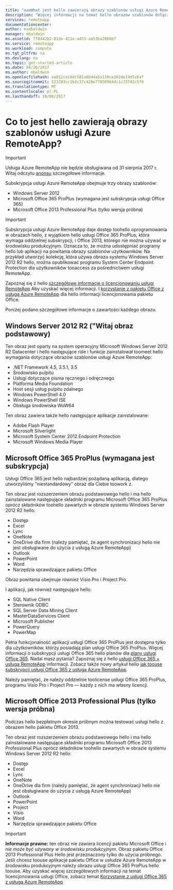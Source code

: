 ```yaml
---
title: "aaaWhat jest hello zawierają obrazy szablonów usługi Azure RemoteApp? | Microsoft Docs"
description: "Więcej informacji na temat hello obrazów szablonów dołączonych do usługi Azure RemoteApp."
services: remoteapp
documentationcenter: 
author: msmbaldwin
manager: mbaldwin
ms.assetid: 7f8442b2-81da-421e-a453-aa53ba2066b7
ms.service: remoteapp
ms.workload: compute
ms.tgt_pltfrm: na
ms.devlang: na
ms.topic: get-started-article
ms.date: 04/26/2017
ms.author: mbaldwin
ms.openlocfilehash: ea012cec8dc581a8bd4a5a138ce302de19d5c6af
ms.sourcegitcommit: 523283cc1b3c37c428e77850964dc1c33742c5f0
ms.translationtype: MT
ms.contentlocale: pl-PL
ms.lasthandoff: 10/06/2017
---
```

# <a name="what-is-in-hello-azure-remoteapp-template-images"></a>Co to jest hello zawierają obrazy szablonów usługi Azure RemoteApp?
> [!IMPORTANT]
> Usługa Azure RemoteApp nie będzie obsługiwana od 31 sierpnia 2017 r. Witaj odczytu [anonsu](https://go.microsoft.com/fwlink/?linkid=821148) szczegółowe informacje.
> 
> 

Subskrypcja usługi Azure RemoteApp obejmuje trzy obrazy szablonów:

* Windows Server 2012
* Microsoft Office 365 ProPlus (wymagana jest subskrypcja usługi Office 365)
* Microsoft Office 2013 Professional Plus (tylko wersja próbna)

> [!IMPORTANT]
> Subskrypcja usługi Azure RemoteApp daje dostęp toohello oprogramowania w obrazach hello, z wyjątkiem hello usługi Office 365 ProPlus, która wymaga oddzielnej subskrypcji, i Office 2013, którego nie można używać w środowisku produkcyjnym. Oznacza to, że można udostępniać programy hello lub aplikacji na powitania obrazy szablonów użytkowników. Na przykład utworzyć kolekcję, która używa obrazu systemu Windows Server 2012 R2 hello, można opublikować programu System Center Endpoint Protection dla użytkowników tooaccess za pośrednictwem usługi RemoteApp.
> 
> Zapoznaj się z hello [szczegółowe informacje o licencjonowaniu usługi RemoteApp](remoteapp-licensing.md) Aby uzyskać więcej informacji. I [korzystanie z pakietu Office z usługą Azure RemoteApp](remoteapp-o365.md) dla hello informacji licencjonowania pakietu Office.
> 
> 

Poniżej podano szczegółowe informacje o zawartości każdego obrazu.

## <a name="windows-server-2012-r2--hello-vanilla-image"></a>Windows Server 2012 R2 ("Witaj obraz podstawowy)
Ten obraz jest oparty na system operacyjny Microsoft Windows Server 2012 R2 Datacenter i hello następujące role i funkcje zainstalował toomeet hello wymagania dotyczące obrazów szablonów usługi Azure RemoteApp:

* .NET Framework 4.5, 3.5.1, 3.5
* Środowisko pulpitu
* Usługi dotyczące pisma ręcznego i odręcznego
* Platforma Media Foundation
* Host sesji usług pulpitu zdalnego
* Windows PowerShell 4.0
* Windows PowerShell ISE
* Obsługa środowiska WoW64

Ten obraz zawiera także hello następujące aplikacje zainstalowane:

* Adobe Flash Player
* Microsoft Silverlight
* Microsoft System Center 2012 Endpoint Protection
* Microsoft Windows Media Player

## <a name="microsoft-office-365-proplus-subscription-required"></a>Microsoft Office 365 ProPlus (wymagana jest subskrypcja)
Usługi Office 365 jest hello najbardziej pożądaną aplikacją, dlatego utworzyliśmy "niestandardowy" obraz dla Ciebie toowork z.

Ten obraz jest rozszerzeniem obrazu podstawowego hello i ma hello zainstalowane następujące składniki programu Microsoft Office 365 ProPlus oprócz składników toohello zawartych w obrazie systemu Windows Server 2012 R2 hello:

* Dostęp
* Excel
* Lync
* OneNote
* OneDrive dla firm (należy pamiętać, że agent synchronizacji hello nie jest obsługiwane do użycia z usługą Azure RemoteApp)
* Outlook
* PowerPoint
* Word
* Narzędzia sprawdzające pakietu Office

Obraz powitania obejmuje również Visio Pro i Project Pro.

I aplikacji, jak również następujące hello:

* SQL Native Client
* Sterownik ODBC
* SQL Server Data Mining Client
* MasterDataServices Client
* Microsoft Publisher
* PowerQuery
* PowerMap

Pełna funkcjonalność aplikacji usługi Office 365 ProPlus jest dostępna tylko dla użytkowników, którzy posiadają plan usługi Office 365 ProPlus. Więcej informacji o subskrypcji usługi Office 365 hello planów dla [plany usługi Office 365](http://technet.microsoft.com/library/office-365-plan-options.aspx). Nadal masz pytania? Zapoznaj się z hello [usługi Office 365 + usługa RemoteApp](remoteapp-o365.md) informacji. Zobacz także nowy artykuł hello [jak toouse subskrypcji usługi Office 365 z usługą Azure RemoteApp](remoteapp-officesubscription.md).

Należy pamiętać, że należy oddzielnie toolicense usługi Office 365 ProPlus, programu Visio Pro i Project Pro — każdy z nich ma własny licencji.

## <a name="microsoft-office-2013-professional-plus-trial-only"></a>Microsoft Office 2013 Professional Plus (tylko wersja próbna)
Podczas hello bezpłatnym okresie próbnym można testować usługi hello z obrazem hello pakietu Office 2013.

Ten obraz jest rozszerzeniem obrazu podstawowego hello i ma hello zainstalowane następujące składniki programu Microsoft Office 2013 Professional Plus oprócz składników toohello zawartych w obrazie systemu Windows Server 2012 R2 hello:

* Dostęp
* Excel
* Lync
* OneNote
* OneDrive dla firm (należy pamiętać, że agent synchronizacji hello nie jest obsługiwane do użycia z usługą Azure RemoteApp)
* Outlook
* PowerPoint
* Project
* Visio
* Word
* Narzędzia sprawdzające pakietu Office

> [!IMPORTANT]
> **Informacje prawne:** ten obraz nie zawiera licencji pakietu Microsoft Office i *nie może być używany w środowisku produkcyjnym*. Obraz pakietu Office 2013 Professional Plus Hello jest przeznaczony tylko do użycia próbnego. Jeśli chcesz toouse aplikacje pakietu Office w usłudze Azure RemoteApp w środowisku produkcyjnym należy obrazu usługi Office 365 ProPlus hello toouse. Aby uzyskać więcej szczegółowych informacji na temat licencjonowania usługi Office, zobacz temat [Korzystanie z usługi Office 365 z usługą Azure RemoteApp](remoteapp-o365.md)
> 
> 

